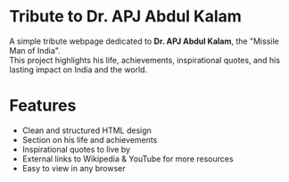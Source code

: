# Tribute to Dr. APJ Abdul Kalam  

A simple tribute webpage dedicated to **Dr. APJ Abdul Kalam**, the "Missile Man of India".  
This project highlights his life, achievements, inspirational quotes, and his lasting impact on India and the world. 
# Features
- Clean and structured HTML design  
- Section on his life and achievements  
- Inspirational quotes to live by  
- External links to Wikipedia & YouTube for more resources  
- Easy to view in any browser  
